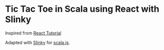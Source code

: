 # Tic Tac Toe in Scala using React with Slinky

Inspired from [React Tutorial](https://fr.reactjs.org/tutorial/tutorial.html)

Adapted with [Slinky](https://slinky.dev/) for [scala.js](https://www.scala-js.org/).
